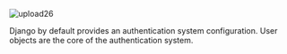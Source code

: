 ![upload26](https://github.com/user-attachments/assets/40aeee9b-f933-49e7-9a30-05b84c5d68ac)


Django by default provides an authentication system configuration. User objects are the core of the authentication system. 

